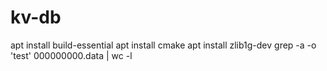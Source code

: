 # kv-db
apt install build-essential
apt install cmake
apt install zlib1g-dev
grep -a -o 'test' 000000000.data | wc -l